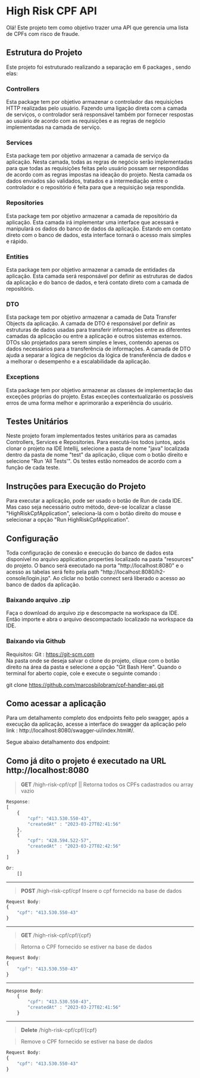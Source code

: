 # High Risk CPF API
Olá! Este projeto tem como objetivo trazer uma API que gerencia uma lista de CPFs com risco de fraude.


## Estrutura do Projeto

Este projeto foi estruturado realizando a separação em 6 packages , sendo elas:

### Controllers

Esta package tem por objetivo armazenar o controlador das requisições HTTP realizadas pelo usuário. Fazendo uma ligação direta com a camada de serviços, o controlador será responsável também por fornecer respostas ao usuário de acordo com as requisições e as regras de negócio implementadas na camada de serviço.

### Services

Esta package tem por objetivo armazenar a camada de serviço da aplicação. Nesta camada, todas as regras de negócio serão implementadas para que todas as requisições feitas pelo usuário possam ser respondidas de acordo com as regras impostas na ideação do projeto. Nesta camada os dados enviados são validados, tratados e a intermediação entre o controlador e o repositório é feita para que a requisição seja respondida.

### Repositories

Esta package tem por objetivo armazenar a camada de repositório da aplicação. Esta camada irá implementar uma interface que acessará e manipulará os dados do banco de dados da aplicação. Estando em contato direto com o banco de dados, esta interface
tornará o acesso mais simples e rápido.

### Entities

Esta package tem por objetivo armazenar a camada de entidades da aplicação. Esta camada será responsável por definir as estruturas de dados da aplicação e do banco de dados, e terá contato direto com a camada de repositório.

### DTO

Esta package tem por objetivo armazenar a camada de Data Transfer Objects da aplicação. A camada de DTO é responsável por definir as estruturas de dados usadas para transferir informações entre as diferentes camadas da aplicação ou entre a aplicação e outros sistemas externos. DTOs são projetados para serem simples e leves, contendo apenas os dados necessários para a transferência de informações. A camada de DTO ajuda a separar a lógica de negócios da lógica de transferência de dados e a melhorar o desempenho e a escalabilidade da aplicação.

### Exceptions

Esta package tem por objetivo armazenar as classes de implementação das exceções próprias do projeto. Estas exceções contextualizarão os possíveis erros de uma forma melhor e aprimorarão a experiência do usuário.

## Testes Unitários

Neste projeto foram implementados testes unitários para as camadas Controllers, Services e Repositories. Para executá-los todos juntos, após clonar o projeto na IDE Intellij, selecione a pasta de nome "java" localizada dentro da pasta de nome "test" da aplicação, clique com o botão direito e selecione "Run 'All Tests'". Os testes estão nomeados de acordo com a função de cada teste.

## Instruções para Execução do Projeto

Para executar a aplicação, pode ser usado o botão de Run de cada IDE. Mas caso seja necessário outro método, deve-se localizar a classe "HighRiskCpfApplication", seleciona-lá com o botão direito do mouse e selecionar a opção "Run HighRiskCpfApplication".

## Configuração

Toda configuração de conexão e execução do banco de dados esta disponível no arquivo application.properties localizado na pasta "resources" do projeto. O banco será executado na porta "http://localhost:8080" e o acesso as tabelas será feito pela path "http://localhost:8080/h2-console/login.jsp". Ao cliclar no botão connect será liberado o acesso ao banco de dados da aplicação.

### Baixando arquivo .zip

Faça o download do arquivo zip e descompacte na workspace da IDE. Então importe e abra o arquivo descompactado localizado na workspace da IDE.

### Baixando via Github

Requisitos:
Git : https://git-scm.com  
Na pasta onde se deseja salvar o clone do projeto, clique com o botão direito na área da pasta e selecione a opção "Git Bash Here". Quando o terminal for aberto copie, cole e execute o seguinte comando :

git clone https://github.com/marcosbilobram/cpf-handler-api.git

## Como acessar a aplicação

Para um detalhamento completo dos endpoints feito pelo swagger, após a execução da aplicação, acesse a interface do swagger da aplicação pelo link : http://localhost:8080/swagger-ui/index.html#/.

Segue abaixo detalhamento dos endpoint:

Como já dito o projeto é executado na URL http://localhost:8080
---
> **GET** /high-risk-cpf/cpf
> || Retorna todos os CPFs cadastrados ou array vazio

```js
Response:
[
    {
        "cpf": "413.530.550-43",
        "createdAt" : "2023-03-27T02:41:56"
    },
    {
        "cpf": "428.594.522-57",
        "createdAt" : "2023-03-27T02:42:56"
    }
]

Or:
    []

```
---

> **POST** /high-risk-cpf/cpf
> Insere o cpf fornecido na base de dados

``` js
Request Body:
{
	"cpf": "413.530.550-43"
}
``` 
---


> **GET** /high-risk-cpf/cpf/{cpf}

> Retorna o CPF fornecido se estiver na base de dados

``` js
Request Body:
{
	"cpf": "413.530.550-43"
}
``` 

---

```js
Response Body:
    {
        "cpf": "413.530.550-43",
        "createdAt" : "2023-03-27T02:41:56"
    }
```

---

> **Delete** /high-risk-cpf/cpf/{cpf}

> Remove o CPF fornecido se estiver na base de dados

``` js
Request Body:
{
	"cpf": "413.530.550-43"
}
``` 

